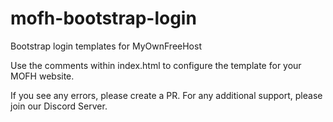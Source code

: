 # mofh-bootstrap-login
Bootstrap login templates for MyOwnFreeHost

Use the comments within index.html to configure the template for your MOFH website.

If you see any errors, please create a PR.
For any additional support, please join our Discord Server. 

